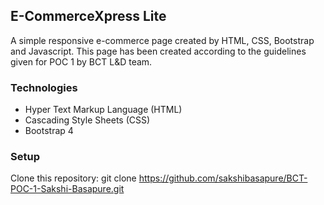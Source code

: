 ## E-CommerceXpress Lite
A simple responsive e-commerce page created by HTML, CSS, Bootstrap and Javascript. This page has been created according to the guidelines given for POC 1 by BCT L&D team.


### Technologies
* Hyper Text Markup Language (HTML)
* Cascading Style Sheets (CSS)
* Bootstrap 4

### Setup
Clone this repository: git clone https://github.com/sakshibasapure/BCT-POC-1-Sakshi-Basapure.git
